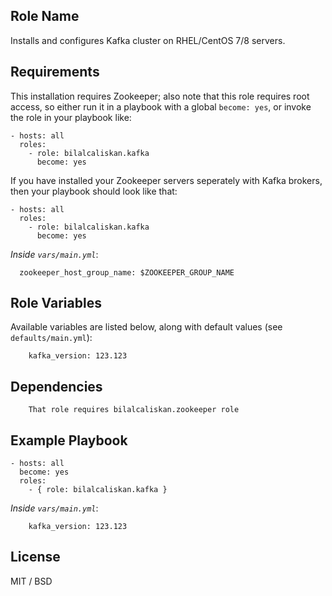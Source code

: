 ## Role Name

Installs and configures Kafka cluster on RHEL/CentOS 7/8 servers.

## Requirements

This installation requires Zookeeper; also note that this role requires root access, so either run it in a playbook with a global `become: yes`, or invoke the role in your playbook like:

    - hosts: all
      roles:
        - role: bilalcaliskan.kafka
          become: yes

If you have installed your Zookeeper servers seperately with Kafka brokers, then your playbook should look like that:

    - hosts: all
      roles:
        - role: bilalcaliskan.kafka
          become: yes

*Inside `vars/main.yml`*:

      zookeeper_host_group_name: $ZOOKEEPER_GROUP_NAME

## Role Variables

Available variables are listed below, along with default values (see `defaults/main.yml`):

        kafka_version: 123.123

## Dependencies

        That role requires bilalcaliskan.zookeeper role

## Example Playbook

    - hosts: all
      become: yes
      roles:
        - { role: bilalcaliskan.kafka }

*Inside `vars/main.yml`*:

        kafka_version: 123.123

## License

MIT / BSD
